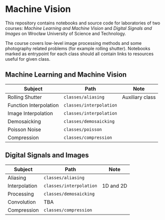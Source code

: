 # Machine Vision

This repository contains notebooks and source code for laboratories of two courses: *Machine
Learning and Machine Vision* and *Digital Signals and Images* on Wrocław University of Science and Technology.

The course covers low-level image processing methods and some photography
related problems (for example rolling shutter). Notebooks marked as entrypoint
for each class should all contain links to resources useful for given class.

## Machine Learning and Machine Vision

| Subject                 | Path                      | Note            |
|-------------------------|---------------------------|-----------------|
| Rolling Shutter         | `classes/aliasing`        | Auxiliary class |
| Function Interpolation  | `classes/interpolation`   |                 |
| Image Interpolation     | `classes/interpolation`   |                 |
| Demosaicking            | `classes/demosaicking`    |                 |
| Poisson Noise           | `classes/poisson`         |                 |   
| Compression             | `classes/compression`     |                 |

## Digital Signals and Images

| Subject       | Path                    | Note      |
|---------------|-------------------------|-----------|
| Aliasing      | `classes/aliasing`      |           |
| Interpolation | `classes/interpolation` | 1D and 2D |
| Processing    | `classes/demosaicking`  |           |
| Convolution   | TBA                     |           |  
| Compression   | `classes/compression`   |           |
